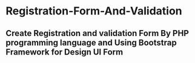 # Registration-Form-And-Validation
## Create Registration and validation Form By PHP programming language and Using Bootstrap Framework for Design UI Form
